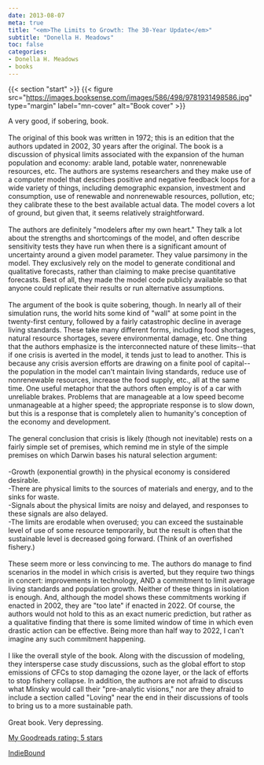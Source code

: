 ```yaml
---
date: 2013-08-07
meta: true
title: "<em>The Limits to Growth: The 30-Year Update</em>"
subtitle: "Donella H. Meadows"
toc: false
categories:
- Donella H. Meadows
- books
---
```


{{< section "start" >}}
{{< figure src="https://images.booksense.com/images/586/498/9781931498586.jpg" type="margin" label="mn-cover" alt="Book cover" >}}

A very good, if sobering, book.<br /><br />The original of this book was written in 1972; this is an edition that the authors updated in 2002, 30 years after the original. The book is a discussion of physical limits associated with the expansion of the human population and economy: arable land, potable water, nonrenewable resources, etc. The authors are systems researchers and they make use of a computer model that describes positive and negative feedback loops for a wide variety of things, including demographic expansion, investment and consumption, use of renewable and nonrenewable resources, pollution, etc; they calibrate these to the best available actual data. The model covers a lot of ground, but given that, it seems relatively straightforward.<br /><br />The authors are definitely "modelers after my own heart." They talk a lot about the strengths and shortcomings of the model, and often describe sensitivity tests they have run when there is a significant amount of uncertainty around a given model parameter. They value parsimony in the model. They exclusively rely on the model to generate conditional and qualitative forecasts, rather than claiming to make precise quantitative forecasts. Best of all, they made the model code publicly available so that anyone could replicate their results or run alternative assumptions.<br /><br />The argument of the book is quite sobering, though. In nearly all of their simulation runs, the world hits some kind of "wall" at some point in the twenty-first century, followed by a fairly catastrophic decline in average living standards. These take many different forms, including food shortages, natural resource shortages, severe environmental damage, etc. One thing that the authors emphasize is the interconnected nature of these limits--that if one crisis is averted in the model, it tends just to lead to another. This is because any crisis aversion efforts are drawing on a finite pool of capital--the population in the model can't maintain living standards, reduce use of nonrenewable resources, increase the food supply, etc., all at the same time. One useful metaphor that the authors often employ is of a car with unreliable brakes. Problems that are manageable at a low speed become unmanageable at a higher speed; the appropriate response is to slow down, but this is a response that is completely alien to humanity's conception of the economy and development.<br /><br />The general conclusion that crisis is likely (though not inevitable) rests on a fairly simple set of premises, which remind me in style of the simple premises on which Darwin bases his natural selection argument:<br /><br />-Growth (exponential growth) in the physical economy is considered desirable.<br />-There are physical limits to the sources of materials and energy, and to the sinks for waste.<br />-Signals about the physical limits are noisy and delayed, and responses to these signals are also delayed.<br />-The limits are erodable when overused; you can exceed the sustainable level of use of some resource temporarily, but the result is often that the sustainable level is decreased going forward. (Think of an overfished fishery.)<br /><br />These seem more or less convincing to me. The authors do manage to find scenarios in the model in which crisis is averted, but they require two things in concert: improvements in technology, AND a commitment to limit average living standards and population growth. Neither of these things in isolation is enough. And, although the model shows these commitments working if enacted in 2002, they are "too late" if enacted in 2022. Of course, the authors would not hold to this as an exact numeric prediction, but rather as a qualitative finding that there is some limited window of time in which even drastic action can be effective. Being more than half way to 2022, I can't imagine any such commitment happening.<br /><br />I like the overall style of the book. Along with the discussion of modeling, they intersperse case study discussions, such as the global effort to stop emissions of CFCs to stop damaging the ozone layer, or the lack of efforts to stop fishery collapse. In addition, the authors are not afraid to discuss what Minsky would call their "pre-analytic visions," nor are they afraid to include a section called "Loving" near the end in their discussions of tools to bring us to a more sustainable path.<br /><br />Great book. Very depressing.

[My Goodreads rating: 5 stars](https://www.goodreads.com/review/show/683461554)  

[IndieBound](https://www.indiebound.org/book/9781931498586)
